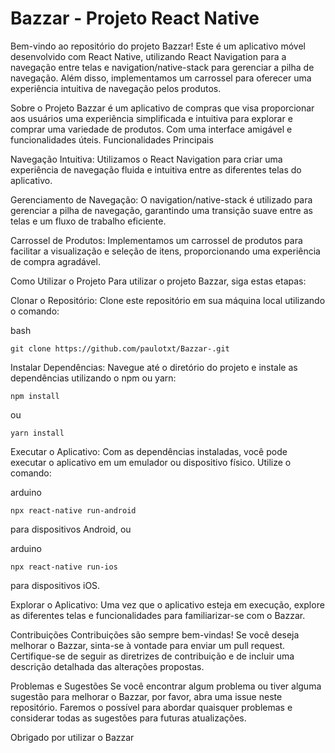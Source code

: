  <h1> Bazzar - Projeto React Native</h1>
Bem-vindo ao repositório do projeto Bazzar! Este é um aplicativo móvel desenvolvido com React Native, utilizando React Navigation para a navegação entre telas e navigation/native-stack para gerenciar a pilha de navegação. Além disso, implementamos um carrossel para oferecer uma experiência intuitiva de navegação pelos produtos.

Sobre o Projeto
Bazzar é um aplicativo de compras que visa proporcionar aos usuários uma experiência simplificada e intuitiva para explorar e comprar uma variedade de produtos. Com uma interface amigável e funcionalidades úteis.
Funcionalidades Principais

Navegação Intuitiva: Utilizamos o React Navigation para criar uma experiência de navegação fluida e intuitiva entre as diferentes telas do aplicativo.

Gerenciamento de Navegação: O navigation/native-stack é utilizado para gerenciar a pilha de navegação, garantindo uma transição suave entre as telas e um fluxo de trabalho eficiente.

Carrossel de Produtos: Implementamos um carrossel de produtos para facilitar a visualização e seleção de itens, proporcionando uma experiência de compra agradável.

Como Utilizar o Projeto
Para utilizar o projeto Bazzar, siga estas etapas:

Clonar o Repositório: Clone este repositório em sua máquina local utilizando o comando:

bash

```
git clone https://github.com/paulotxt/Bazzar-.git
```
Instalar Dependências: Navegue até o diretório do projeto e instale as dependências utilizando o npm ou yarn:


```
npm install
```
ou


```
yarn install
```
Executar o Aplicativo: Com as dependências instaladas, você pode executar o aplicativo em um emulador ou dispositivo físico. Utilize o comando:

arduino

```
npx react-native run-android
```
para dispositivos Android, ou

arduino

```
npx react-native run-ios
```
para dispositivos iOS.

Explorar o Aplicativo: Uma vez que o aplicativo esteja em execução, explore as diferentes telas e funcionalidades para familiarizar-se com o Bazzar.

Contribuições
Contribuições são sempre bem-vindas! Se você deseja melhorar o Bazzar, sinta-se à vontade para enviar um pull request. Certifique-se de seguir as diretrizes de contribuição e de incluir uma descrição detalhada das alterações propostas.

Problemas e Sugestões
Se você encontrar algum problema ou tiver alguma sugestão para melhorar o Bazzar, por favor, abra uma issue neste repositório. Faremos o possível para abordar quaisquer problemas e considerar todas as sugestões para futuras atualizações.

Obrigado por utilizar o Bazzar
